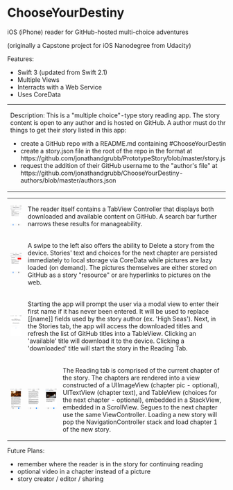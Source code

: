 # ChooseYourDestiny
iOS (iPhone) reader for GitHub-hosted multi-choice adventures

(originally a Capstone project for iOS Nanodegree from Udacity)

Features:
- Swift 3 (updated from Swift 2.1)
- Multiple Views
- Interracts with a Web Service
- Uses CoreData

<table>
  <tr>
    <td>
      <p>
Description:
This is a "multiple choice"-type story reading app. The story content is open to any author and is hosted on GitHub. A author must do three things to get their story listed in this app:
      </p>
      <ul>
        <li>create a GitHub repo with a README.md containing #ChooseYourDestiny</li>
        <li>create a story.json file in the root of the repo in the format at https://github.com/jonathandgrubb/PrototypeStory/blob/master/story.json</li>
        <li>request the addition of their GitHub username to the "author's file" at https://github.com/jonathandgrubb/ChooseYourDestiny-authors/blob/master/authors.json</li>
      </ul>
    </td>
    <td>
      <img src="/readme-images/splash.png" />
    </td>
  </tr>
</table>

<table border="0">
  <tr>
    <td>
      <img src="/readme-images/downloaded.png" />
    </td>
    <td colspan="3">
      <p>
        The reader itself contains a TabView Controller that displays both downloaded and available content on GitHub. A search bar further narrows these results for manageability. 
      </p>
    </td>
  </tr>
  <tr>
    <td>
      <img src="/readme-images/remove.png" />
    </td>
    <td colspan="3">
      <p>
        A swipe to the left also offers the ability to Delete a story from the device. Stories' text and choices for the next chapter are persisted immediately to local storage via CoreData while pictures are lazy loaded (on demand). The pictures themselves are either stored on GitHub as a story "resource" or are hyperlinks to pictures on the web. 
      </p>
    </td>
  </tr>
  <tr>
    <td>
      <img src="/readme-images/welcome.png" />
    </td>
    <td colspan="3">
      <p>
        Starting the app will prompt the user via a modal view to enter their first name if it has never been entered. It will be used to replace [[name]] fields used by the story author (ex. 'High Seas'). Next, in the Stories tab, the app will access the downloaded titles and refresh the list of GitHub titles into a TableView. Clicking an 'available' title will download it to the device. Clicking a 'downloaded' title will start the story in the Reading Tab. 
      </p>
    </td>
  </tr>
  <tr>
    <td>
      <img src="/readme-images/page1.png" />
    </td>
    <td>
      <img src="/readme-images/choices.png" />
    </td>
    <td>
      <img src="/readme-images/next-page.png" />
    </td>
    <td>
      <p>
        The Reading tab is comprised of the current chapter of the story. The chapters are rendered into a view constructed of a UIImageView (chapter pic - optional), UITextView (chapter text), and TableView (choices for the next chapter - optional), embedded in a StackView, embedded in a ScrollView. Segues to the next chapter use the same ViewController. Loading a new story will pop the NavigationController stack and load chapter 1 of the new story.
      </p>
    </td>
  </tr>
</table>

Future Plans:
* remember where the reader is in the story for continuing reading
* optional video in a chapter instead of a picture
* story creator / editor / sharing 


